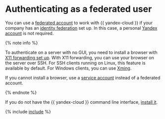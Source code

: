 # Authenticating as a federated user

You can use a [federated account](../../../iam/concepts/index.md#saml-federation) to work with {{ yandex-cloud }} if your company has an [identity federation](../../../iam/concepts/federations.md) set up. In this case, a personal [Yandex account](../../../iam/concepts/index.md#passport) is not required.

{% note info %}

To authenticate on a server with no GUI, you need to install a browser with [X11 forwarding set up](https://docs.ssh.com/manuals/client-user/53/tunnel-x11.html). With X11 forwarding, you can use your browser on the server over SSH. For SSH clients running on Linux, this feature is available by default. For Windows clients, you can use [Xming](https://sourceforge.net/projects/xming/).

If you cannot install a browser, use a [service account](../../../iam/concepts/users/service-accounts.md) instead of a federated account.

{% endnote %}

If you do not have the {{ yandex-cloud }} command line interface, [install it](../install-cli.md).


{% include [include](../../../_includes/cli/auth-federated-user.md) %}


